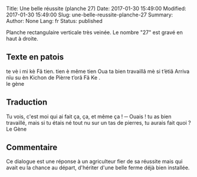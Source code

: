 Title: Une belle réussite (planche 27)
Date: 2017-01-30 15:49:00
Modified: 2017-01-30 15:49:00
Slug: une-belle-reussite-planche-27
Summary: 
Author: None
Lang: fr
Status: published

<img style="float: right;" alt="" src="{static}/images/planche_27.png">Planche rectangulaire verticale très veinée. Le nombre "27" est gravé en haut à droite.

## Texte en patois
te vè i mi kè  Fâ tien. tien è même tien  Oua ta bien travaillâ mè si t’ètiâ Arriva nïu su èn Kichon de Pièrre t’orâ Fâ Ke . 		
						 le gène

## Traduction
Tu vois, c'est moi qui ai fait ça, ça, et même ça !
─  Ouais ! tu as bien travaillé, mais si tu étais né tout nu sur un tas de pierres, tu aurais fait quoi ?
 Le Gène

## Commentaire
Ce dialogue est une réponse à un agriculteur fier de sa réussite mais qui avait eu la chance au départ, d'hériter d'une belle ferme déjà bien installée.

